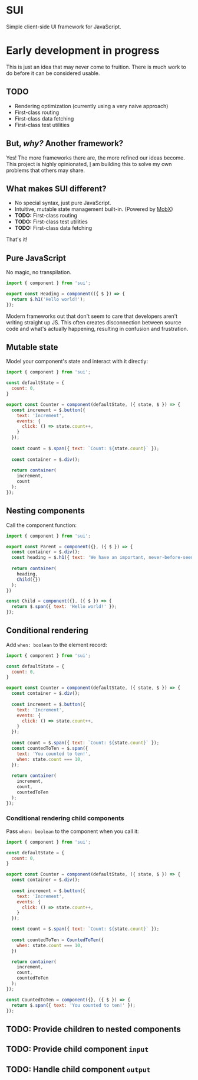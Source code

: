 # SUI

Simple client-side UI framework for JavaScript.

# Early development in progress

This is just an idea that may never come to fruition. There is much work to do before it can be considered usable.

## TODO

- Rendering optimization (currently using a very naive approach)
- First-class routing
- First-class data fetching
- First-class test utilities

## But, _why?_ Another framework?

Yes! The more frameworks there are, the more refined our ideas become. This project is highly opinionated,
[I](https://github.com/KashubaK) am building this to solve my own problems that others may share.

## What makes SUI different?

- No special syntax, just pure JavaScript.
- Intuitive, mutable state management built-in. (Powered by [MobX](https://mobx.js.org/README.html))
- **TODO:** First-class routing
- **TODO:** First-class test utilities
- **TODO:** First-class data fetching

That's it! 

## Pure JavaScript

No magic, no transpilation.

```js
import { component } from 'sui';

export const Heading = component(({ $ }) => {
  return $.h1('Hello world!');
});
```

Modern frameworks out that don't seem to care that developers aren't writing straight up JS. This often creates 
disconnection between source code and what's actually happening, resulting in confusion and frustration. 

## Mutable state

Model your component's state and interact with it directly:

```js
import { component } from 'sui';

const defaultState = {
  count: 0,
}

export const Counter = component(defaultState, ({ state, $ }) => {
  const increment = $.button({
    text: 'Increment',
    events: {
      click: () => state.count++,
    }
  });
  
  const count = $.span({ text: `Count: ${state.count}` });
  
  const container = $.div();
  
  return container(
    increment,
    count
  );
});
```

## Nesting components

Call the component function:

```js
import { component } from 'sui';

export const Parent = component({}, ({ $ }) => {
  const container = $.div();
  const heading = $.h1({ text: 'We have an important, never-before-seen message for you.' });
  
  return container(
    heading,
    Child({})
  );
})

const Child = component({}, ({ $ }) => {
  return $.span({ text: 'Hello world!' });
});
```

## Conditional rendering

Add `when: boolean` to the element record:

```js
import { component } from 'sui';

const defaultState = {
  count: 0,
}

export const Counter = component(defaultState, ({ state, $ }) => {
  const container = $.div();
  
  const increment = $.button({
    text: 'Increment',
    events: {
      click: () => state.count++,
    }
  });
  
  const count = $.span({ text: `Count: ${state.count}` });
  const countedToTen = $.span({
    text: 'You counted to ten!',
    when: state.count === 10,
  });
  
  return container(
    increment,
    count,
    countedToTen
  );
});
```

### Conditional rendering child components

Pass `when: boolean` to the component when you call it:

```js
import { component } from 'sui';

const defaultState = {
  count: 0,
}

export const Counter = component(defaultState, ({ state, $ }) => {
  const container = $.div();
  
  const increment = $.button({
    text: 'Increment',
    events: {
      click: () => state.count++,
    }
  });

  const count = $.span({ text: `Count: ${state.count}` });
  
  const countedToTen = CountedToTen({
    when: state.count === 10,
  })

  return container(
    increment,
    count,
    countedToTen
  );
});

const CountedToTen = component({}, ({ $ }) => {
  return $.span({ text: 'You counted to ten!' });
});
```

## TODO: Provide children to nested components

## TODO: Provide child component `input`

## TODO: Handle child component `output`











